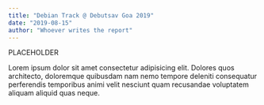 ```yaml
---
title: "Debian Track @ Debutsav Goa 2019"
date: "2019-08-15"
author: "Whoever writes the report"
---
```


PLACEHOLDER

Lorem ipsum dolor sit amet consectetur adipisicing elit. Dolores quos architecto, doloremque quibusdam nam nemo tempore deleniti consequatur perferendis temporibus animi velit nesciunt quam recusandae voluptatem aliquam aliquid quas neque.
